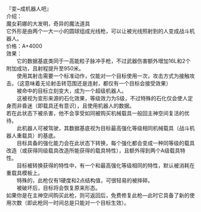 <title>『变~成机器人吧』</title>
<meta name="GENERATOR" content="WinCHM">
<meta http-equiv="Content-Type" content="text/html; charset=gb2312">
<br>『变~成机器人吧』
<br>介绍：
<br>    魔女莉娜的大发明，奇异的魔法道具
<br>    它外形是由两个一大一小的圆球组成光线枪，可以让被光线照射到的人变成战斗机器人。
<br>价格：A+4000
<br>效果：
<br>　　它的数据基底类同于一高能粒子脉冲手枪，不过武器伤害额外增加16L和2个附加成功，且射程提升至950米。
<br>　　使用其射击需要一个标准动作，仅能对一个目标使用一次，攻击方式为接触攻击。（这意味着无论射击转范围还是连射，都仅有一个目标会接受效果）
<br>　　被命中的目标立刻变大，成为一个超级机器人。
<br>　　这被视为变形来源的石化效果，等级效力为S级，不过特殊的石化仅会使人定身而非昏迷（即载具还有意识），且使用机器人的数据。
<br>    若在此状态下被杀害，他不会享受如同被购买机械载具一般回主神空间复活的优待。
<br>　　此机器人可被驾驶，其数据基底视为目标最高强化等级相同机械载具（战斗机器人重载具）的基底。
<br>　　目标具备的强化能力会在此状态下转换，每个强化都会变成一种同等级的载具改造（或获得同级载具改造所能获得的载具特性），且额外得到两个A级载具特性。
<br>　　目标被转换获得的特性中，有一个和最高强化等级相同的特性，默认被消耗在重载具模板上。
<br>　　特殊的，此枪仅有1硬度和2点结构值，可很轻易的被摔碎。
<br>　　被破坏后，目标将会恢复原来形态。
<br>    如果你是在主神空间购买此枪，则可返回后，免费修复此枪—此时它具备了新的使用次数（即此枪同一时间总是只能对一个目标生效）。
<br>
